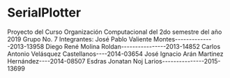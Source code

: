# SerialPlotter
 Proyecto del Curso Organización Computacional del 2do semestre del año 2019
 Grupo No. 7
 Integrantes:
    José Pablo Valiente Montes--------------2013-13958
    Diego René Molina Roldan----------------2013-14852
    Carlos Antonio Velásquez Castellanos----2014-03654
    José Ignacio Arán Martinez Hernández----2014-08507
    Esdras Jonatan Noj Larios---------------2015-13699

    

